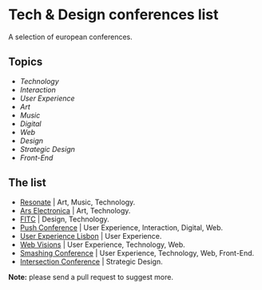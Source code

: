 # Tech & Design conferences list
A selection of european conferences.

## Topics

  - *Technology*
  - *Interaction*
  - *User Experience*
  - *Art*
  - *Music*
  - *Digital*
  - *Web*
  - *Design*
  - *Strategic Design*
  - *Front-End*

## The list

- [Resonate](http://resonate.io/) | Art, Music, Technology.
- [Ars Electronica](http://www.aec.at/) | Art, Technology.
- [FITC](http://fitc.ca/) | Design, Technology.
- [Push Conference](http://push-conference.com/) | User Experience, Interaction, Digital, Web.
- [User Experience Lisbon](https://www.ux-lx.com/) | User Experience.
- [Web Visions](http://www.webvisionsevent.com/) | User Experience, Technology, Web.
- [Smashing Conference](http://smashingconf.com/) | User Experience, Technology, Web, Front-End.
- [Intersection Conference](http://2016.intersectionconf.com/) | Strategic Design.

**Note:** please send a pull request to suggest more.
